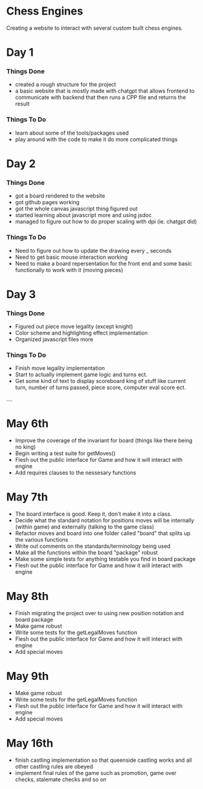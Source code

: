 # Chess Engines

Creating a website to interact with several custom built chess engines.


# Day 1

### Things Done

- created a rough structure for the project 
- a basic website that is mostly made with chatgpt that allows frontend to communicate with backend that then runs a CPP file and returns the result

### Things To Do

- learn about some of the tools/packages used
- play around with the code to make it do more complicated things 


# Day 2

### Things Done

- got a board rendered to the website
- got github pages working
- got the whole canvas javascript thing figured out
- started learning about javascript more and using jsdoc
- managed to figure out how to do proper scaling with dpi (ie. chatgpt did)


### Things To Do

- Need to figure out how to update the drawing every _ seconds
- Need to get basic mouse interaction working 
- Need to make a board repersentation for the front end and some basic functionally to work with it (moving pieces)


# Day 3

### Things Done

- Figured out piece move legality (except knight)
- Color scheme and highlighting effect implementation
- Organized javascript files more

### Things To Do

- Finish move legality implementation
- Start to actually implement game logic and turns ect.
- Get some kind of text to display scoreboard king of stuff like current turn,
 number of turns passed, piece score, computer eval score ect.


....


# May 6th

- Improve the coverage of the invariant for board (things like there being no king)
- Begin writing a test suite for getMoves()
- Flesh out the public interface for Game and how it will interact with engine
- Add requires clauses to the nessesary functions

# May 7th

- The board interface is good. Keep it, don't make it into a class. 
- Decide what the standard notation for positions moves will be internally (within game) and externally (talking to the game class)
- Refactor moves and board into one folder called "board" that splits up the various functions
- Write out comments on the standards/terminology being used
- Make all the functions within the board "package" robust 
- Make some simple tests for anything testable you find in board package
- Flesh out the public interface for Game and how it will interact with engine


# May 8th

- Finish migrating the project over to using new position notation and board package
- Make game robust
- Write some tests for the getLegalMoves function
- Flesh out the public interface for Game and how it will interact with engine
- Add special moves


# May 9th
- Make game robust
- Write some tests for the getLegalMoves function
- Flesh out the public interface for Game and how it will interact with engine
- Add special moves


# May 16th
- finish castling implementation so that queenside castling works
and all other castling rules are obeyed
- implement final rules of the game such as promotion, game over checks, stalemate checks and so on

